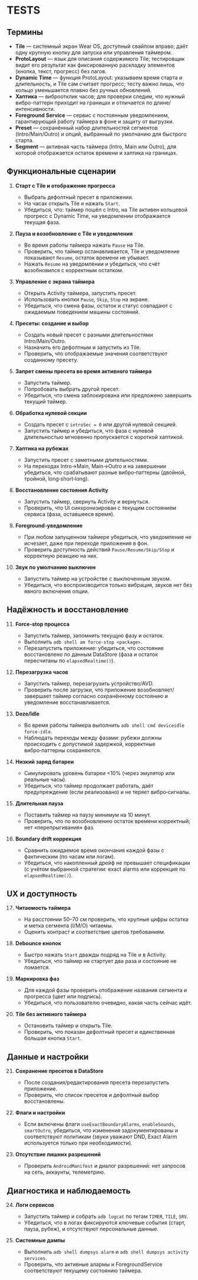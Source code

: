 # TESTS

## Термины

- **Tile** — системный экран Wear OS, доступный свайпом вправо; даёт одну крупную кнопку для запуска или управления таймером.
- **ProtoLayout** — язык для описания содержимого Tile; тестировщик видит его результат как фиксированную раскладку элементов (кнопка, текст, прогресс) без лагов.
- **Dynamic Time** — функция ProtoLayout: указываем время старта и длительность, и Tile сам считает прогресс; тесту важно лишь, что кольцо уменьшается плавно без ручных обновлений.
- **Хаптика** — виброотклик часов; для проверки следим, что нужный вибро-паттерн приходит на границах и отличается по длине/интенсивности.
- **Foreground Service** — сервис с постоянным уведомлением, гарантирующий работу таймера в фоне и защиту от выгрузки.
- **Preset** — сохранённый набор длительностей сегментов (Intro/Main/Outro) и опций, выбранный по умолчанию для быстрого старта.
- **Segment** — активная часть таймера (Intro, Main или Outro), для которой отображается остаток времени и хаптика на границах.

## Функциональные сценарии

1. **Старт с Tile и отображение прогресса**
   - Выбрать дефолтный пресет в приложении.
   - На часах открыть Tile и нажать `Start`.
   - Убедиться, что: таймер пошёл с Intro, на Tile активен кольцевой прогресс с Dynamic Time, на уведомлении отображается текущая фаза.

2. **Пауза и возобновление с Tile и уведомления**
   - Во время работы таймера нажать `Pause` на Tile.
   - Проверить, что таймер останавливается, Tile и уведомление показывают `Resume`, остаток времени не убывает.
   - Нажать `Resume` на уведомлении и убедиться, что счёт возобновился с корректным остатком.

3. **Управление с экрана таймера**
   - Открыть Activity таймера, запустить пресет.
   - Использовать кнопки `Pause`, `Skip`, `Stop` на экране.
   - Убедиться, что смена фазы, остаток и статус совпадают с ожидаемым поведением машины состояний.

4. **Пресеты: создание и выбор**
   - Создать новый пресет с разными длительностями Intro/Main/Outro.
   - Назначить его дефолтным и запустить из Tile.
   - Проверить, что отображаемые значения соответствуют созданному пресету.

5. **Запрет смены пресета во время активного таймера**
   - Запустить таймер.
   - Попробовать выбрать другой пресет.
   - Убедиться, что смена заблокирована или предложено завершить текущий таймер.

6. **Обработка нулевой секции**
   - Создать пресет с `introSec = 0` или другой нулевой секцией.
   - Запустить таймер и убедиться, что фаза с нулевой длительностью мгновенно пропускается с короткой хаптикой.

7. **Хаптика на рубежах**
   - Запустить пресет с заметными длительностями.
   - На переходах Intro→Main, Main→Outro и на завершении убедиться, что срабатывают разные вибро‑паттерны (двойной, тройной, long‑short‑long).

8. **Восстановление состояния Activity**
   - Запустить таймер, свернуть Activity и вернуться.
   - Проверить, что UI синхронизирован с текущим состоянием сервиса (фаза, оставшееся время).

9. **Foreground‑уведомление**
   - При любом запущенном таймере убедиться, что уведомление не исчезает, даже при переходе приложения в фон.
   - Проверить доступность действий `Pause/Resume/Skip/Stop` и корректную реакцию на них.

10. **Звук по умолчанию выключен**
    - Запустить таймер на устройстве с выключенным звуком.
    - Убедиться, что воспроизводится только вибрация, звуков нет без явного включения опции.

## Надёжность и восстановление

11. **Force‑stop процесса**
    - Запустить таймер, запомнить текущую фазу и остаток.
    - Выполнить `adb shell am force-stop <package>`.
    - Перезапустить приложение: убедиться, что состояние восстановлено по данным DataStore (фаза и остаток пересчитаны по `elapsedRealtime()`).

12. **Перезагрузка часов**
    - Запустить таймер, перезагрузить устройство/AVD.
    - Проверить после загрузки, что приложение возобновляет/завершает таймер согласно сохранённому состоянию и уведомление восстанавливается.

13. **Doze/Idle**
    - Во время работы таймера выполнить `adb shell cmd deviceidle force-idle`.
    - Наблюдать переходы между фазами: рубежи должны происходить с допустимой задержкой, корректные вибро‑паттерны сохраняются.

14. **Низкий заряд батареи**
    - Симулировать уровень батареи <10% (через эмулятор или реальные часы).
    - Убедиться, что таймер продолжает работать, даёт предупреждение (если реализовано) и не теряет вибро‑сигналы.

15. **Длительная пауза**
    - Поставить таймер на паузу минимум на 10 минут.
    - Проверить, что по возобновлению остаток времени корректный; нет «перепрыгивания» фаз.

16. **Boundary drift коррекция**
    - Сравнить ожидаемое время окончания каждой фазы с фактическим (по часам или логам).
    - Убедиться, что накопленный дрейф не превышает спецификации (с учётом выбранной стратегии: exact alarms или коррекция по `elapsedRealtime()`).

## UX и доступность

17. **Читаемость таймера**
    - На расстоянии 50–70 см проверить, что крупные цифры остатка и метка сегмента (I/M/O) читаемы.
    - Оценить контраст и соответствие цветов требованиям.

18. **Debounce кнопок**
    - Быстро нажать `Start` дважды подряд на Tile и в Activity.
    - Убедиться, что таймер не стартует два раза и состояние не ломается.

19. **Маркировка фаз**
    - Для каждой фазы проверить отображение названия сегмента и прогресса (цвет или подпись).
    - Убедиться, что пользователю очевидно, какая часть сейчас идёт.

20. **Tile без активного таймера**
    - Остановить таймер и открыть Tile.
    - Проверить, что показан дефолтный пресет и единственная большая кнопка `Start`.

## Данные и настройки

21. **Сохранение пресетов в DataStore**
    - После создания/редактирования пресета перезапустить приложение.
    - Проверить, что список пресетов и дефолтный выбор восстановлены.

22. **Флаги и настройки**
    - Если включены флаги `useExactBoundaryAlarms`, `enableSounds`, `smartOutro`, убедиться, что изменения задокументированы и соответствуют политикам (звуки уважают DND, Exact Alarm используется только при необходимости).

23. **Отсутствие лишних разрешений**
    - Проверить `AndroidManifest` и диалог разрешений: нет запросов на сеть, аккаунты, телеметрию.

## Диагностика и наблюдаемость

24. **Логи сервисов**
    - Запустить таймер и собрать `adb logcat` по тегам `TIMER`, `TILE`, `SRV`.
    - Убедиться, что в логах фиксируются ключевые события (старт, пауза, рубеж), и отсутствуют персональные данные.

25. **Системные дампы**
    - Выполнить `adb shell dumpsys alarm` и `adb shell dumpsys activity services`.
    - Проверить, что активные алармы и ForegroundService соответствуют текущему состоянию таймера.
